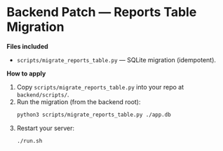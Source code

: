 
# Backend Patch — Reports Table Migration

**Files included**
- `scripts/migrate_reports_table.py` — SQLite migration (idempotent).

**How to apply**
1. Copy `scripts/migrate_reports_table.py` into your repo at `backend/scripts/`.
2. Run the migration (from the backend root):
   ```bash
   python3 scripts/migrate_reports_table.py ./app.db
   ```
3. Restart your server:
   ```bash
   ./run.sh
   ```
